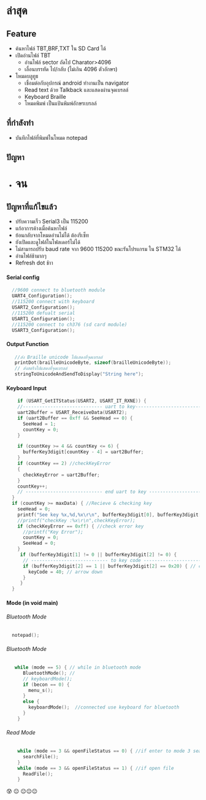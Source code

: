 # ล่าสุด


## Feature 

  - ค้นหาไฟล์ TBT,BRF,TXT ใน SD Card ได้
  - เปิดอ่านไฟล์ TBT 
    -  อ่านไฟล์ sector ถัดไป Charator>4096 
    - เลื่อนบรรทัด ไป/กลับ (ไม่เกิน 4096 ตัวอักษร)
  - โหมดบลูทูธ
    - เชื่อมต่อกับอุปกรณ์ android ทำงานเป็น navigator 
    - Read text ด้วย Talkback และแสดงผ่านจุดเบรลล์
    - Keyboard Braille  
    - โหมดพิมพ์ เป็นแป้นพิมพ์อักษรเบรลล์
## ที่กำลังทำ 
  - บันทึกไฟล์ที่พิมพ์ในโหมด notepad
## ปัญหา 
  - # จน

## ปัญหาที่แก้ไขแล้ว 
  - ปรับความเร็ว Serial3  เป็น 115200
  - แก้อาการค้างเมื่อค้นหาไฟล์
  - ย้อนกลับจากโหมดอ่านไม่ได้ ต้องรีเซ็ท
  - ยังเปิดและดูไฟล์ในโฟลเดอร์ไม่ได้
  - ไม่สามารถปรับ baud rate จาก 9600 115200 ขณะรันโปรแกรม ใน STM32 ได้
  - อ่านไฟล์ช้ามากๆ
  - Refresh dot ช้าา
#### Serial config 
```c
  //9600 connect to bluetooth module
  UART4_Configuration(); 
  //115200 connect with keyboard
  USART2_Configuration(); 
  //115200 defualt serial
  USART1_Configuration();
  //115200 connect to ch376 (sd card module)
  USART3_Configuration();
```

#### Output Function
```c
   //ส่ง Braille unicode ไปแสดงที่จุดเบรลล์
   printDot(brailleUnicodeByte, sizeof(brailleUnicodeByte)); 
   // ส่งสตริงไปแสดงที่จุดเบรลล์
   stringToUnicodeAndSendToDisplay("String here"); 
```





#### Keyboard Input 
```c
    if (USART_GetITStatus(USART2, USART_IT_RXNE)) {
    //----------------------------- uart to key--------------------------------
    uart2Buffer = USART_ReceiveData(USART2);                                //-
    if (uart2Buffer == 0xff && SeeHead == 0) {                              //-
      SeeHead = 1;                                                          //-
      countKey = 0;                                                         //-
    }                                                                       //-

    if (countKey >= 4 && countKey <= 6) {                                   //-
      bufferKey3digit[countKey - 4] = uart2Buffer;                          //-
    }
    if (countKey == 2) //checkKeyError
    {
      checkKeyError = uart2Buffer;
    }
    countKey++;
    // ---------------------------- end uart to key ----------------------------
  }
  if (countKey >= maxData) { //Recieve & checking key
    seeHead = 0;
    printf("See key %x,%d,%x\r\n", bufferKey3digit[0], bufferKey3digit[1], bufferKey3digit[2]);
    //printf("checkKey :%x\r\n",checkKeyError);
    if (checkKeyError == 0xff) { //check error key
      //printf("Key Error");
      countKey = 0;
      SeeHead = 0;
    }
     if (bufferKey3digit[1] != 0 || bufferKey3digit[2] != 0) {
      // ---------------------------- to key code -----------------------------
      if (bufferKey3digit[2] == 1 || bufferKey3digit[2] == 0x20) { // check key array mapping to 'keyCode'
        keyCode = 40; // arrow down
      }
     }
  }
```
#### Mode (in void main)
###### Bluetooth Mode
```c
  notepad();
```
###### Bluetooth Mode
```c
   while (mode == 5) { // while in bluetooth mode
      BluetoothMode(); // 
      // keyboardMode();
      if (becon == 0) { 
        menu_s();
      }
      else {
        keyboardMode();  //connected use keyboard for bluetooth
      }
    }
```
###### Read Mode
```c
    while (mode == 3 && openFileStatus == 0) { //if enter to mode 3 search file and display
      searchFile();
    }
    while (mode == 3 && openFileStatus == 1) { //if open file 
      ReadFile();
    }
```





:cold_sweat: :neutral_face: :neutral_face::neutral_face::neutral_face:
